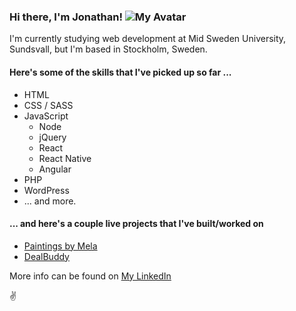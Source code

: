 
### Hi there, I'm Jonathan!                                                   ![My Avatar](https://avatars3.githubusercontent.com/u/54796213?v=4) 

I'm currently studying web development at Mid Sweden University, Sundsvall, but I'm based in Stockholm, Sweden.

#### Here's some of the skills that I've picked up so far ...
* HTML
* CSS / SASS
* JavaScript
  * Node
  * jQuery
  * React
  * React Native
  * Angular
* PHP
* WordPress
* ... and more. 

#### ... and here's a couple live projects that I've built/worked on
* [Paintings by Mela](https://paintingsbymela.se)
* [DealBuddy](https://dealbuddy.ai)

More info can be found on [My LinkedIn](https://www.linkedin.com/in/jonathan-laasonen-974aa617a/)

:v:
 
